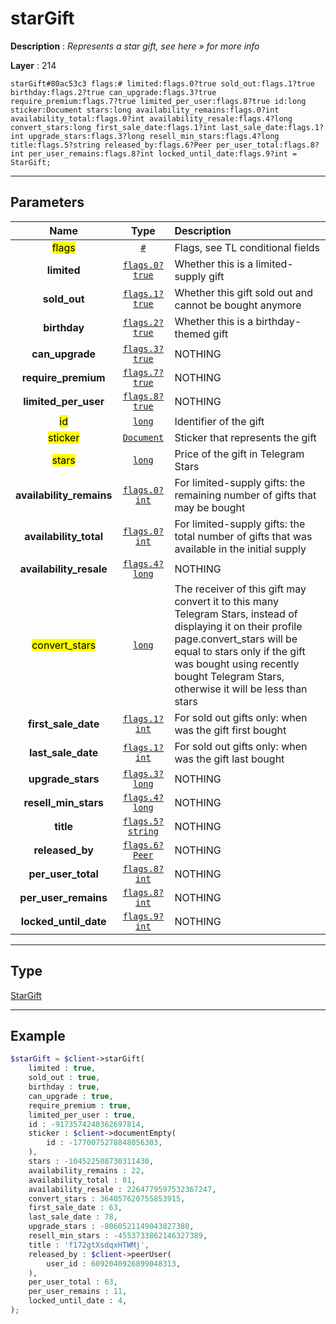 # starGift

**Description** : *Represents a star gift, see here &raquo; for more info*

**Layer** : 214

```tl
starGift#80ac53c3 flags:# limited:flags.0?true sold_out:flags.1?true birthday:flags.2?true can_upgrade:flags.3?true require_premium:flags.7?true limited_per_user:flags.8?true id:long sticker:Document stars:long availability_remains:flags.0?int availability_total:flags.0?int availability_resale:flags.4?long convert_stars:long first_sale_date:flags.1?int last_sale_date:flags.1?int upgrade_stars:flags.3?long resell_min_stars:flags.4?long title:flags.5?string released_by:flags.6?Peer per_user_total:flags.8?int per_user_remains:flags.8?int locked_until_date:flags.9?int = StarGift;
```

---

## Parameters

| Name | Type | Description |
| :---: | :---: | :--- |
| <mark>flags</mark> | [`#`](type/#) | Flags, see TL conditional fields |
| **limited** | [`flags.0?true`](type/true) | Whether this is a limited-supply gift |
| **sold_out** | [`flags.1?true`](type/true) | Whether this gift sold out and cannot be bought anymore |
| **birthday** | [`flags.2?true`](type/true) | Whether this is a birthday-themed gift |
| **can_upgrade** | [`flags.3?true`](type/true) | NOTHING |
| **require_premium** | [`flags.7?true`](type/true) | NOTHING |
| **limited_per_user** | [`flags.8?true`](type/true) | NOTHING |
| <mark>id</mark> | [`long`](type/long) | Identifier of the gift |
| <mark>sticker</mark> | [`Document`](type/Document) | Sticker that represents the gift |
| <mark>stars</mark> | [`long`](type/long) | Price of the gift in Telegram Stars |
| **availability_remains** | [`flags.0?int`](type/int) | For limited-supply gifts: the remaining number of gifts that may be bought |
| **availability_total** | [`flags.0?int`](type/int) | For limited-supply gifts: the total number of gifts that was available in the initial supply |
| **availability_resale** | [`flags.4?long`](type/long) | NOTHING |
| <mark>convert_stars</mark> | [`long`](type/long) | The receiver of this gift may convert it to this many Telegram Stars, instead of displaying it on their profile page.convert_stars will be equal to stars only if the gift was bought using recently bought Telegram Stars, otherwise it will be less than stars |
| **first_sale_date** | [`flags.1?int`](type/int) | For sold out gifts only: when was the gift first bought |
| **last_sale_date** | [`flags.1?int`](type/int) | For sold out gifts only: when was the gift last bought |
| **upgrade_stars** | [`flags.3?long`](type/long) | NOTHING |
| **resell_min_stars** | [`flags.4?long`](type/long) | NOTHING |
| **title** | [`flags.5?string`](type/string) | NOTHING |
| **released_by** | [`flags.6?Peer`](type/Peer) | NOTHING |
| **per_user_total** | [`flags.8?int`](type/int) | NOTHING |
| **per_user_remains** | [`flags.8?int`](type/int) | NOTHING |
| **locked_until_date** | [`flags.9?int`](type/int) | NOTHING |

---

## Type

[StarGift](type/StarGift)

---

## Example

```php
$starGift = $client->starGift(
	limited : true,
	sold_out : true,
	birthday : true,
	can_upgrade : true,
	require_premium : true,
	limited_per_user : true,
	id : -9173574240362697814,
	sticker : $client->documentEmpty(
		id : -1770075278848056303,
	),
	stars : -104522508730311430,
	availability_remains : 22,
	availability_total : 81,
	availability_resale : 2264779597532367247,
	convert_stars : 364057620755853915,
	first_sale_date : 63,
	last_sale_date : 78,
	upgrade_stars : -8060521149043827380,
	resell_min_stars : -4553733862146327389,
	title : 'f172gtXsdqxHTWMj',
	released_by : $client->peerUser(
		user_id : 6092040926899048313,
	),
	per_user_total : 63,
	per_user_remains : 11,
	locked_until_date : 4,
);
```